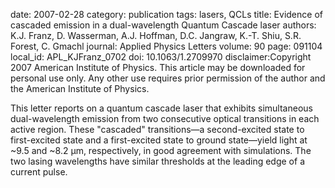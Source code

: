 date: 2007-02-28
category: publication
tags: lasers, QCLs
title: Evidence of cascaded emission in a dual-wavelength Quantum Cascade laser
authors: K.J. Franz, D. Wasserman, A.J. Hoffman, D.C. Jangraw, K.-T. Shiu, S.R. Forest, C. Gmachl
journal: Applied Physics Letters
volume: 90
page: 091104
local_id: APL_KJFranz_0702
doi: 10.1063/1.2709970
disclaimer:Copyright 2007 American Institute of Physics. This article may be downloaded for personal use only. Any other use requires prior permission of the author and the American Institute of Physics.

This letter reports on a quantum cascade laser that exhibits simultaneous
dual-wavelength emission from two consecutive optical transitions in each active
region. These "cascaded" transitions—a second-excited state to first-excited
state and a first-excited state to ground state—yield light at ~9.5 and ~8.2 µm,
respectively, in good agreement with simulations. The two lasing wavelengths
have similar thresholds at the leading edge of a current pulse.